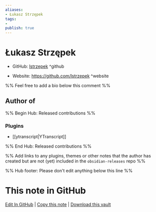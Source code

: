 ```yaml
---
aliases:
- Łukasz Strzępek
tags:
- 
publish: true
---
```


# Łukasz Strzępek

- GitHub: [lstrzepek](https://github.com/lstrzepek/) ^github
<!-- - Discord: `@` ^discord-->
- Website: <https://github.com/lstrzepek> ^website
<!-- - [[Publish sites|Publish site]]: <https://> ^publish-->

%% Feel free to add a bio below this comment %%


## Author of

%% Begin Hub: Released contributions %%
### Plugins
- [[ytranscript|YTranscript]]

%% End Hub: Released contributions %%

%% Add links to any plugins, themes or other notes that the author has created but are not (yet) included in the `obsidian-releases` repo %%

<!--
### Unlisted plugins
-->

<!--
### Others
-->

<!--
## Sponsor this author
-->

<!-- - [[GitHub sponsors]]: [Sponsor @lstrzepek on GitHub Sponsors](https://github.com/sponsors/lstrzepek) ^github-sponsor-->
<!-- - [[Buy me a coffee]]: <https://> ^buy-me-a-coffee-->
<!-- - [[PayPal]]: <https://> ^paypal-->
<!-- - [[Patreon]]: <https://> ^patreon-->

<!--
## Follow this author
-->

<!-- - [[YouTube Channels|On YouTube]]: <https://> ^youtube-->
<!-- - Twitter: <https://> ^twitter-->
<!-- - ... -->

%% Hub footer: Please don't edit anything below this line %%

# This note in GitHub

<span class="git-footer">[Edit In GitHub](https://github.dev/obsidian-community/obsidian-hub/blob/main/01%20-%20Community/People/lstrzepek.md "git-hub-edit-note") | [Copy this note](https://raw.githubusercontent.com/obsidian-community/obsidian-hub/main/01%20-%20Community/People/lstrzepek.md "git-hub-copy-note") | [Download this vault](https://github.com/obsidian-community/obsidian-hub/archive/refs/heads/main.zip "git-hub-download-vault") </span>
